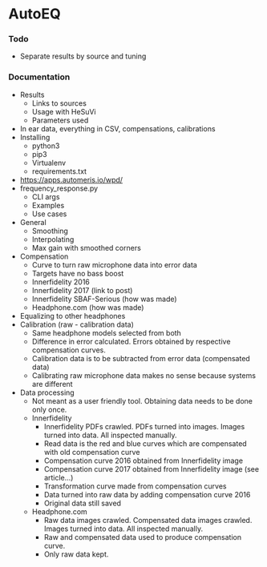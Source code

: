 # AutoEQ

### Todo
- Separate results by source and tuning

### Documentation
  - Results
    - Links to sources
    - Usage with HeSuVi
    - Parameters used
  - In ear data, everything in CSV, compensations, calibrations
  - Installing
    - python3
    - pip3
    - Virtualenv
    - requirements.txt
  - https://apps.automeris.io/wpd/
  - frequency_response.py
    - CLI args
    - Examples
    - Use cases
  - General
    - Smoothing
    - Interpolating
    - Max gain with smoothed corners
  - Compensation
    - Curve to turn raw microphone data into error data
    - Targets have no bass boost
    - Innerfidelity 2016
    - Innerfidelity 2017 (link to post)
    - Innerfidelity SBAF-Serious (how was made)
    - Headphone.com (how was made)
  - Equalizing to other headphones
  - Calibration (raw - calibration data)
    - Same headphone models selected from both
    - Difference in error calculated. Errors obtained by respective compensation curves.
    - Calibration data is to be subtracted from error data (compensated data)
    - Calibrating raw microphone data makes no sense because systems are different
  - Data processing
    - Not meant as a user friendly tool. Obtaining data needs to be done only once.
    - Innerfidelity
      - Innerfidelity PDFs crawled. PDFs turned into images. Images turned into data. All inspected manually.
      - Read data is the red and blue curves which are compensated with old compensation curve
      - Compensation curve 2016 obtained from Innerfidelity image
      - Compensation curve 2017 obtained from Innerfidelity image (see article...)
      - Transformation curve made from compensation curves
      - Data turned into raw data by adding compensation curve 2016
      - Original data still saved
    - Headphone.com
      - Raw data images crawled. Compensated data images crawled. Images turned into data. All inspected manually.
      - Raw and compensated data used to produce compensation curve.
      - Only raw data kept.
